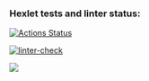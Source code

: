 ### Hexlet tests and linter status:
[![Actions Status](https://github.com/M4XPRD/frontend-project-lvl1/workflows/hexlet-check/badge.svg)](https://github.com/M4XPRD/frontend-project-lvl1/actions)

[![linter-check](https://github.com/M4XPRD/frontend-project-lvl1/actions/workflows/linter-check.yml/badge.svg)](https://github.com/M4XPRD/frontend-project-lvl1/actions/workflows/linter-check.yml)

<a href="https://codeclimate.com/github/codeclimate/codeclimate/maintainability"><img src="https://api.codeclimate.com/v1/badges/a99a88d28ad37a79dbf6/maintainability" /></a>
